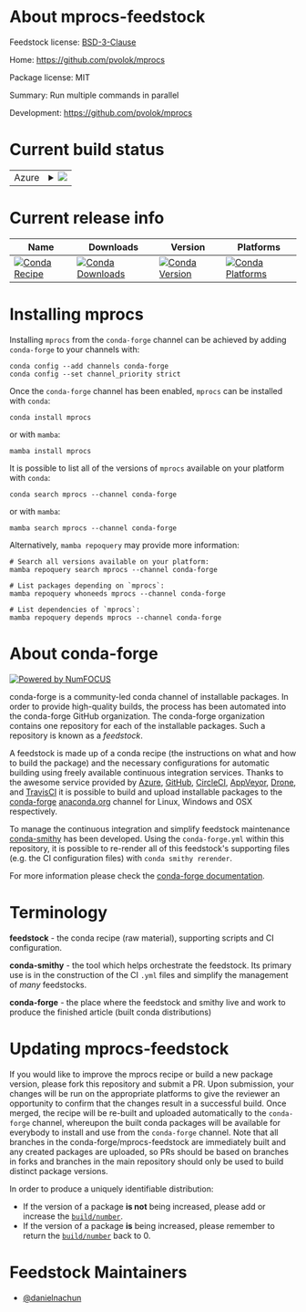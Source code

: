 About mprocs-feedstock
======================

Feedstock license: [BSD-3-Clause](https://github.com/conda-forge/mprocs-feedstock/blob/main/LICENSE.txt)

Home: https://github.com/pvolok/mprocs

Package license: MIT

Summary: Run multiple commands in parallel

Development: https://github.com/pvolok/mprocs

Current build status
====================


<table>
    
  <tr>
    <td>Azure</td>
    <td>
      <details>
        <summary>
          <a href="https://dev.azure.com/conda-forge/feedstock-builds/_build/latest?definitionId=23900&branchName=main">
            <img src="https://dev.azure.com/conda-forge/feedstock-builds/_apis/build/status/mprocs-feedstock?branchName=main">
          </a>
        </summary>
        <table>
          <thead><tr><th>Variant</th><th>Status</th></tr></thead>
          <tbody><tr>
              <td>linux_64</td>
              <td>
                <a href="https://dev.azure.com/conda-forge/feedstock-builds/_build/latest?definitionId=23900&branchName=main">
                  <img src="https://dev.azure.com/conda-forge/feedstock-builds/_apis/build/status/mprocs-feedstock?branchName=main&jobName=linux&configuration=linux%20linux_64_" alt="variant">
                </a>
              </td>
            </tr><tr>
              <td>osx_64</td>
              <td>
                <a href="https://dev.azure.com/conda-forge/feedstock-builds/_build/latest?definitionId=23900&branchName=main">
                  <img src="https://dev.azure.com/conda-forge/feedstock-builds/_apis/build/status/mprocs-feedstock?branchName=main&jobName=osx&configuration=osx%20osx_64_" alt="variant">
                </a>
              </td>
            </tr>
          </tbody>
        </table>
      </details>
    </td>
  </tr>
</table>

Current release info
====================

| Name | Downloads | Version | Platforms |
| --- | --- | --- | --- |
| [![Conda Recipe](https://img.shields.io/badge/recipe-mprocs-green.svg)](https://anaconda.org/conda-forge/mprocs) | [![Conda Downloads](https://img.shields.io/conda/dn/conda-forge/mprocs.svg)](https://anaconda.org/conda-forge/mprocs) | [![Conda Version](https://img.shields.io/conda/vn/conda-forge/mprocs.svg)](https://anaconda.org/conda-forge/mprocs) | [![Conda Platforms](https://img.shields.io/conda/pn/conda-forge/mprocs.svg)](https://anaconda.org/conda-forge/mprocs) |

Installing mprocs
=================

Installing `mprocs` from the `conda-forge` channel can be achieved by adding `conda-forge` to your channels with:

```
conda config --add channels conda-forge
conda config --set channel_priority strict
```

Once the `conda-forge` channel has been enabled, `mprocs` can be installed with `conda`:

```
conda install mprocs
```

or with `mamba`:

```
mamba install mprocs
```

It is possible to list all of the versions of `mprocs` available on your platform with `conda`:

```
conda search mprocs --channel conda-forge
```

or with `mamba`:

```
mamba search mprocs --channel conda-forge
```

Alternatively, `mamba repoquery` may provide more information:

```
# Search all versions available on your platform:
mamba repoquery search mprocs --channel conda-forge

# List packages depending on `mprocs`:
mamba repoquery whoneeds mprocs --channel conda-forge

# List dependencies of `mprocs`:
mamba repoquery depends mprocs --channel conda-forge
```


About conda-forge
=================

[![Powered by
NumFOCUS](https://img.shields.io/badge/powered%20by-NumFOCUS-orange.svg?style=flat&colorA=E1523D&colorB=007D8A)](https://numfocus.org)

conda-forge is a community-led conda channel of installable packages.
In order to provide high-quality builds, the process has been automated into the
conda-forge GitHub organization. The conda-forge organization contains one repository
for each of the installable packages. Such a repository is known as a *feedstock*.

A feedstock is made up of a conda recipe (the instructions on what and how to build
the package) and the necessary configurations for automatic building using freely
available continuous integration services. Thanks to the awesome service provided by
[Azure](https://azure.microsoft.com/en-us/services/devops/), [GitHub](https://github.com/),
[CircleCI](https://circleci.com/), [AppVeyor](https://www.appveyor.com/),
[Drone](https://cloud.drone.io/welcome), and [TravisCI](https://travis-ci.com/)
it is possible to build and upload installable packages to the
[conda-forge](https://anaconda.org/conda-forge) [anaconda.org](https://anaconda.org/)
channel for Linux, Windows and OSX respectively.

To manage the continuous integration and simplify feedstock maintenance
[conda-smithy](https://github.com/conda-forge/conda-smithy) has been developed.
Using the ``conda-forge.yml`` within this repository, it is possible to re-render all of
this feedstock's supporting files (e.g. the CI configuration files) with ``conda smithy rerender``.

For more information please check the [conda-forge documentation](https://conda-forge.org/docs/).

Terminology
===========

**feedstock** - the conda recipe (raw material), supporting scripts and CI configuration.

**conda-smithy** - the tool which helps orchestrate the feedstock.
                   Its primary use is in the construction of the CI ``.yml`` files
                   and simplify the management of *many* feedstocks.

**conda-forge** - the place where the feedstock and smithy live and work to
                  produce the finished article (built conda distributions)


Updating mprocs-feedstock
=========================

If you would like to improve the mprocs recipe or build a new
package version, please fork this repository and submit a PR. Upon submission,
your changes will be run on the appropriate platforms to give the reviewer an
opportunity to confirm that the changes result in a successful build. Once
merged, the recipe will be re-built and uploaded automatically to the
`conda-forge` channel, whereupon the built conda packages will be available for
everybody to install and use from the `conda-forge` channel.
Note that all branches in the conda-forge/mprocs-feedstock are
immediately built and any created packages are uploaded, so PRs should be based
on branches in forks and branches in the main repository should only be used to
build distinct package versions.

In order to produce a uniquely identifiable distribution:
 * If the version of a package **is not** being increased, please add or increase
   the [``build/number``](https://docs.conda.io/projects/conda-build/en/latest/resources/define-metadata.html#build-number-and-string).
 * If the version of a package **is** being increased, please remember to return
   the [``build/number``](https://docs.conda.io/projects/conda-build/en/latest/resources/define-metadata.html#build-number-and-string)
   back to 0.

Feedstock Maintainers
=====================

* [@danielnachun](https://github.com/danielnachun/)


